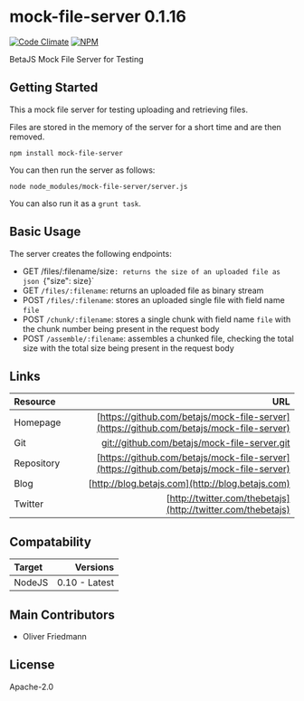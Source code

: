 # mock-file-server 0.1.16
[![Code Climate](https://codeclimate.com/github/betajs/mock-file-server/badges/gpa.svg)](https://codeclimate.com/github/betajs/mock-file-server)
[![NPM](https://img.shields.io/npm/v/mock-file-server.svg?style=flat)](https://www.npmjs.com/package/mock-file-server)


BetaJS Mock File Server for Testing



## Getting Started


This a mock file server for testing uploading and retrieving files.

Files are stored in the memory of the server for a short time and are then removed.

```shell
npm install mock-file-server
```

You can then run the server as follows:

```shell
node node_modules/mock-file-server/server.js
```

You can also run it as a `grunt task`.



## Basic Usage


The server creates the following endpoints:

- GET /files/:filename/size`: returns the size of an uploaded file as json `{"size": size}`
- GET `/files/:filename`: returns an uploaded file as binary stream
- POST `/files/:filename`: stores an uploaded single file with field name `file`
- POST `/chunk/:filename`: stores a single chunk with field name `file` with the chunk number being present in the request body
- POST `/assemble/:filename`: assembles a chunked file, checking the total size with the total size being present in the request body



## Links
| Resource   | URL |
| :--------- | --: |
| Homepage   | [https://github.com/betajs/mock-file-server](https://github.com/betajs/mock-file-server) |
| Git        | [git://github.com/betajs/mock-file-server.git](git://github.com/betajs/mock-file-server.git) |
| Repository | [https://github.com/betajs/mock-file-server](https://github.com/betajs/mock-file-server) |
| Blog       | [http://blog.betajs.com](http://blog.betajs.com) | 
| Twitter    | [http://twitter.com/thebetajs](http://twitter.com/thebetajs) | 
 



## Compatability
| Target | Versions |
| :----- | -------: |
| NodeJS | 0.10 - Latest |






## Main Contributors

- Oliver Friedmann

## License

Apache-2.0







